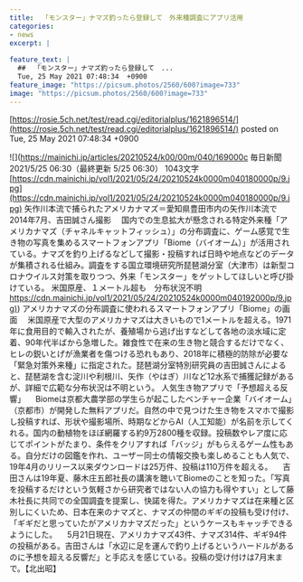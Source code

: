 ```yaml
---
title:  「モンスター」ナマズ釣ったら登録して　外来種調査にアプリ活用  
categories:
- news
excerpt: |
  
feature_text: |
  ##  「モンスター」ナマズ釣ったら登録して　...
  Tue, 25 May 2021 07:48:34  +0900
feature_image: "https://picsum.photos/2560/600?image=733"
image: "https://picsum.photos/2560/600?image=733"
---
```


[https://rosie.5ch.net/test/read.cgi/editorialplus/1621896514/](https://rosie.5ch.net/test/read.cgi/editorialplus/1621896514/)
posted on Tue, 25 May 2021 07:48:34  +0900

<!--more-->

![](https://mainichi.jp/articles/20210524/k00/00m/040/169000c 毎日新聞 2021/5/25 06:30（最終更新 5/25 06:30） 1043文字 [https://cdn.mainichi.jp/vol1/2021/05/24/20210524k0000m040180000p/9.jpg](https://cdn.mainichi.jp/vol1/2021/05/24/20210524k0000m040180000p/9.jpg) 矢作川本流で捕られたアメリカナマズ＝愛知県豊田市内の矢作川本流で2014年7月、吉田誠さん撮影 　国内での生息拡大が懸念される特定外来種「アメリカナマズ（チャネルキャットフィッシュ）」の分布調査に、ゲーム感覚で生き物の写真を集めるスマートフォンアプリ「Biome（バイオーム）」が活用されている。ナマズを釣り上げるなどして撮影・投稿すれば日時や地点などのデータが集積される仕組み。調査をする国立環境研究所琵琶湖分室（大津市）は新型コロナウイルス対策を取りつつ、外来「モンスター」をゲットしてほしいと呼び掛けている。 米国原産、１メートル超も　分布状況不明 [https://cdn.mainichi.jp/vol1/2021/05/24/20210524k0000m040192000p/9.jpg)](https://cdn.mainichi.jp/vol1/2021/05/24/20210524k0000m040192000p/9.jpg)) アメリカナマズの分布調査に使われるスマートフォンアプリ「Biome」の画面 　米国原産で大型のアメリカナマズは大きいもので1メートルを超える。1971年に食用目的で輸入されたが、養殖場から逃げ出すなどして各地の淡水域に定着、90年代半ばから急増した。雑食性で在来の生き物と競合するだけでなく、ヒレの鋭いとげが漁業者を傷つける恐れもあり、2018年に積極的防除が必要な「緊急対策外来種」に指定された。琵琶湖分室特別研究員の吉田誠さんによると、琵琶湖を含む淀川や利根川、矢作（やはぎ）川など12水系で捕獲記録があるが、詳細で広範な分布状況は不明という。 人気生き物アプリで「予想超える反響」 　Biomeは京都大農学部の学生らが起こしたベンチャー企業「バイオーム」（京都市）が開発した無料アプリだ。自然の中で見つけた生き物をスマホで撮影し投稿すれば、形状や撮影場所、時期などからAI（人工知能）が名前を示してくれる。国内の動植物をほぼ網羅する約9万2800種を収録。投稿数やレア度に応じてポイントがたまり、条件をクリアすれば「バッジ」がもらえるゲーム性もある。自分だけの図鑑を作れ、ユーザー同士の情報交換も楽しめることも人気で、19年4月のリリース以来ダウンロードは25万件、投稿は110万件を超える。 　吉田さんは19年夏、藤木庄五郎社長の講演を聴いてBiomeのことを知った。「写真を投稿するだけという気軽さから研究者ではない人の協力も得やすい」として藤木社長に共同での全国調査を提案し、快諾を得た。アメリカナマズは在来種と区別しにくいため、日本在来のナマズと、ナマズの仲間のギギの投稿も受け付け、「ギギだと思っていたがアメリカナマズだった」というケースもキャッチできるようにした。 　5月21日現在、アメリカナマズ43件、ナマズ314件、ギギ94件の投稿がある。吉田さんは「水辺に足を運んで釣り上げるというハードルがあるのに予想を超える反響だ」と手応えを感じている。投稿の受け付けは7月末まで。【北出昭】
